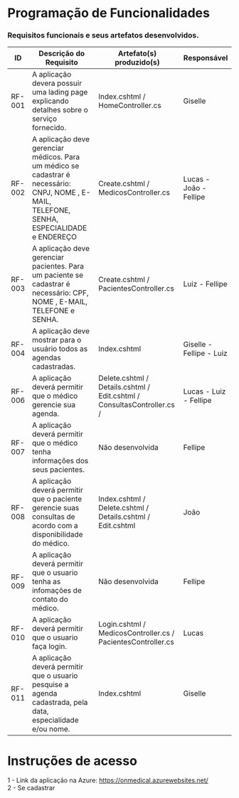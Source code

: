 # Programação de Funcionalidades

### Requisitos funcionais e seus artefatos desenvolvidos.

|ID    | Descrição do Requisito  | Artefato(s) produzido(s) | Responsável |
|------|-----------------------------------------|----|---------|
|RF-001| A aplicação devera possuir uma lading page explicando detalhes sobre o serviço fornecido. | Index.cshtml / HomeController.cs | Giselle |
|RF-002| A aplicação deve gerenciar médicos. Para um médico se cadastrar é necessário: CNPJ, NOME , E-MAIL, TELEFONE, SENHA, ESPECIALIDADE e ENDEREÇO | Create.cshtml / MedicosController.cs | Lucas - João - Fellipe|
|RF-003| A aplicação deve gerenciar pacientes. Para um paciente se cadastrar é necessário: CPF, NOME , E-MAIL, TELEFONE e SENHA. | Create.cshtml / PacientesController.cs | Luiz - Fellipe|
|RF-004| A aplicação deve mostrar para o usuário todos as agendas cadastradas. | Index.cshtml | Giselle - Fellipe - Luiz|
|RF-006| A aplicação deverá permitir que o médico gerencie sua agenda.  | Delete.cshtml / Details.cshtml / Edit.cshtml / ConsultasController.cs /  | Lucas - Luiz - Fellipe|
|RF-007| A aplicação deverá permitir que o médico tenha informações dos seus pacientes. | Não desenvolvida | Fellipe |
|RF-008| A aplicação deverá permitir que o paciente gerencie suas consultas de acordo com a disponibilidade do médico. | Index.cshtml / Delete.cshtml / Details.cshtml / Edit.cshtml | João |
|RF-009| A aplicação deverá permitir que o usuario tenha as infomações de contato do médico. | Não desenvolvida | Fellipe |
|RF-010| A aplicação deverá permitir que o usuario faça login. | Login.cshtml / MedicosController.cs / PacientesController.cs | Lucas | Fellipe - Luiz|
|RF-011| A aplicação deverá permitir que o usuario pesquise  a agenda cadastrada, pela data, especialidade e/ou nome. | Index.cshtml | Giselle |

# Instruções de acesso

1 - Link da aplicação na Azure: https://onmedical.azurewebsites.net/ <br>
2 - Se cadastrar
